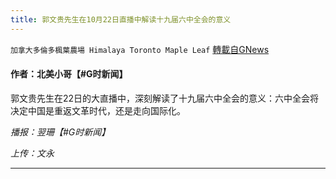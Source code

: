 ```yaml
---
title: 郭文贵先生在10月22日直播中解读十九届六中全会的意义
---
```

`加拿大多倫多楓葉農場 Himalaya Toronto Maple Leaf` [轉載自GNews](https://gnews.org/zh-hans/1615307/)

#### 作者：北美小哥【#G时新闻】

郭文贵先生在22日的大直播中，深刻解读了十九届六中全会的意义：六中全会将决定中国是重返文革时代，还是走向国际化。

*播报：翌珊【#G时新闻】*

*上传：文永*

* * *
